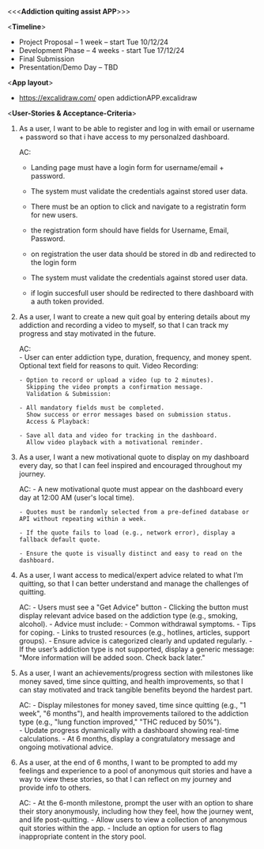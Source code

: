 <<<**Addiction quiting assist APP**>>>

<**Timeline**>

- Project Proposal – 1 week – start Tue 10/12/24
- Development Phase – 4 weeks - start Tue 17/12/24
- Final Submission
- Presentation/Demo Day – TBD

<**App layout**>

- https://excalidraw.com/   open addictionAPP.excalidraw

<**User-Stories & Acceptance-Criteria**>

1.  As a user,
    I want to be able to register and log in with email or username + password so that i have access to my personalzed dashboard.
   
    AC:
       - Landing page must have a login form for username/email + password.
       - The system must validate the credentials against stored user data.

       - There must be an option to click and navigate to a registratin form for new users.
       - the registration form should have fields for Username, Email, Password.
       - on registration the user data should be stored in db and redirected to the login form
        
       - The system must validate the credentials against stored user data.
       - if login succesfull user should be redirected to there dashboard with a auth token provided.

2. As a user,
   I want to create a new quit goal by entering details about my addiction and recording a video to myself,
   so that I can track my progress and stay motivated in the future.

   AC:   
       - User can enter addiction type, duration, frequency, and money spent.
         Optional text field for reasons to quit.
         Video Recording:

       - Option to record or upload a video (up to 2 minutes).
         Skipping the video prompts a confirmation message.
         Validation & Submission:

       - All mandatory fields must be completed. 
         Show success or error messages based on submission status.
         Access & Playback:
 
       - Save all data and video for tracking in the dashboard.
         Allow video playback with a motivational reminder.

3. As a user,
   I want a new motivational quote to display on my dashboard every day,
   so that I can feel inspired and encouraged throughout my journey.

   AC:
       - A new motivational quote must appear on the dashboard every day at 12:00 AM (user's local time).

       - Quotes must be randomly selected from a pre-defined database or API without repeating within a week.

       - If the quote fails to load (e.g., network error), display a fallback default quote.

       - Ensure the quote is visually distinct and easy to read on the dashboard.

4. As a user,
   I want access to medical/expert advice related to what I’m quitting,
   so that I can better understand and manage the challenges of quitting.

   AC:
       - Users must see a "Get Advice" button 
       - Clicking the button must display relevant advice based on the addiction type (e.g., smoking, alcohol).
       - Advice must include:
            - Common withdrawal symptoms.
            - Tips for coping.
            - Links to trusted resources (e.g., hotlines, articles, support groups).
       - Ensure advice is categorized clearly and updated regularly.
       - If the user’s addiction type is not supported, display a generic message: "More information will be added soon. Check back later."    

5. As a user, 
   I want an achievements/progress section with milestones like money saved, time since quitting, and health improvements, 
   so that I can stay motivated and track tangible benefits beyond the hardest part.

   AC: 
       - Display milestones for money saved, time since quitting (e.g., "1 week", "6 months"), 
         and health improvements tailored to the addiction type (e.g., "lung function improved," "THC reduced by 50%").  
       - Update progress dynamically with a dashboard showing real-time calculations.
       - At 6 months, display a congratulatory message and ongoing motivational advice.
           
6. As a user, at the end of 6 months, I want to be prompted to add my feelings and experience to a pool of anonymous quit stories and have a way to view these stories, 
   so that I can reflect on my journey and provide info to others.

   AC: 
       - At the 6-month milestone, prompt the user with an option to share their story anonymously, including how they feel, how the journey went, and life post-quitting.
       - Allow users to view a collection of anonymous quit stories within the app.
       - Include an option for users to flag inappropriate content in the story pool.